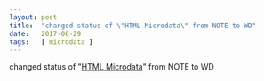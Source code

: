 ```yaml
---
layout: post
title:  "changed status of \"HTML Microdata\" from NOTE to WD"
date:   2017-06-29
tags:   [ microdata ]
---
```


changed status of "[HTML Microdata](/spec/microdata)" from NOTE to WD

